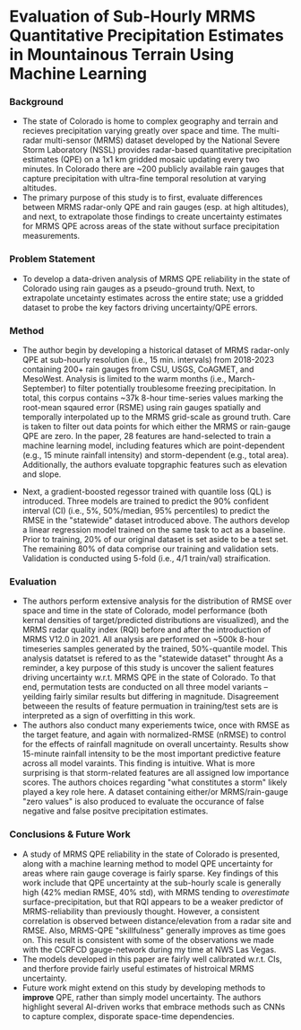 # Evaluation of Sub-Hourly MRMS Quantitative Precipitation Estimates in Mountainous Terrain Using Machine Learning

### Background

- The state of Colorado is home to complex geography and terrain and recieves precipitation varying greatly over space and time. The multi-radar multi-sensor (MRMS) dataset developed by the National Severe Storm Laboratory (NSSL) provides radar-based quantitative precipitation estimates (QPE) on a 1x1 km gridded mosaic updating every two minutes. In Colorado there are ~200 publicly available rain gauges that capture precipitation with ultra-fine temporal resolution at varying altitudes.
- The primary purpose of this study is to first, evaluate differences between MRMS radar-only QPE and rain gauges (esp. at high altitudes), and next, to extrapolate those findings to create uncertainty estimates for MRMS QPE across areas of the state without surface precipitation measurements.

### Problem Statement

- To develop a data-driven analysis of MRMS QPE reliability in the state of Colorado using rain gauges as a pseudo-ground truth. Next, to extrapolate uncetainty estimates across the entire state; use a gridded dataset to probe the key factors driving uncertainty/QPE errors.

### Method

- The author begin by developing a historical dataset of MRMS radar-only QPE at sub-hourly resolution (i.e., 15 min. intervals) from 2018-2023 containing 200+ rain gauges from CSU, USGS, CoAGMET, and MesoWest. Analysis is limited to the warm months (i.e., March-September) to filter potentially troublesome freezing precipitation. In total, this corpus contains ~37k 8-hour time-series values marking the root-mean sqaured error (RSME) using rain gauges spatially and temporally interpolated up to the MRMS grid-scale as ground truth. Care is taken to filter out data points for which either the MRMS or rain-gauge QPE are zero. In the paper, 28 features are hand-selected to train a machine learning model, including features which are point-dependent (e.g., 15 minute rainfall intensity) and storm-dependent (e.g., total area). Additionally, the authors evaluate topgraphic features such as elevation and slope.

- Next, a gradient-boosted regessor trained with quantile loss (QL) is introduced. Three models are trained to predict the 90% confident interval (CI) (i.e., 5%, 50%/median, 95% percentiles) to predict the RMSE in the "statewide" dataset introduced above. The authors develop a linear regression model trained on the same task to act as a baseline. Prior to training, 20% of our original dataset is set aside to be a test set. The remaining 80% of data comprise our training and validation sets. Validation is conducted using 5-fold (i.e., 4/1 train/val) straification.

### Evaluation

- The authors perform extensive analysis for the distribution of RMSE over space and time in the state of Colorado, model performance (both kernal densities of target/predicted distributions are visualized), and the MRMS radar quality index (RQI) before and after the introduction of MRMS V12.0 in 2021. All analysis are performed on ~500k 8-hour timeseries samples generated by the trained, 50%-quantile model. This analysis datatset is refered to as the "statewide dataset" throught As a reminder, a key purpose of this study is uncover the salient features driving uncertainty w.r.t. MRMS QPE in the state of Colorado. To that end, permutation tests are conducted on all three model variants – yeilding fairly similar results but differing in magnitude. Disagreement betweeen the results of feature permuation in training/test sets are is interpreted as a sign of overfitting in this work.
- The authors also conduct many experiements twice, once with RMSE as the target feature, and again with normalized-RMSE (nRMSE) to control for the effects of rainfall magnitude on overall uncertainty. Results show 15-minute rainfall intensity to be the most important predictive feature across all model varaints. This finding is intuitive. What is more surprising is that storm-related features are all assigned low importance scores. The authors choices regarding "what constitutes a storm" likely played a key role here. A dataset containing either/or MRMS/rain-gauge "zero values" is also produced to evaluate the occurance of false negative and false positve precipitation estimates.

### Conclusions & Future Work

- A study of MRMS QPE reliability in the state of Colorado is presented, along with a machine learning method to model QPE uncertainty for areas where rain gauge coverage is fairly sparse. Key findings of this work include that QPE uncertainty at the sub-hourly scale is generally high (42% median RMSE, 40% std), with MRMS tending to *overestimate* surface-precipitation, but that RQI appears to be a weaker predictor of MRMS-reliability than previously thought. However, a consistent correlation is observed between distance/elevation from a radar site and RMSE. Also, MRMS-QPE "skillfulness" generally improves as time goes on. This result is consistent with some of the observations we made with the CCRFCD gauge-network during my time at NWS Las Vegas.
- The models developed in this paper are fairly well calibrated w.r.t. CIs, and therfore provide fairly useful estimates of histroical MRMS uncertainty.
- Future work might extend on this study by developing methods to **improve** QPE, rather than simply model uncertainty. The authors highlight several AI-driven works that embrace methods such as CNNs to capture complex, disporate space-time dependencies.
